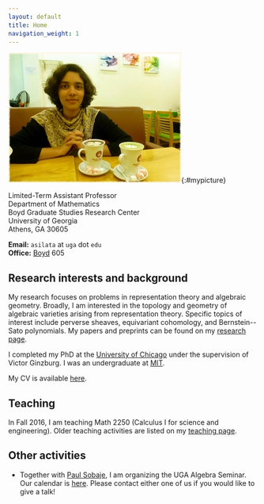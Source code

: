 ```yaml
---
layout: default
title: Home
navigation_weight: 1
---
```


<div class="intro">

![Asilata Bapat](assets/asilata-bapat.jpg){:#mypicture}

<div>

Limited-Term Assistant Professor  
Department of Mathematics  
Boyd Graduate Studies Research Center  
University of Georgia  
Athens, GA 30605

**Email:** `asilata` at `uga` dot `edu`  
**Office:** [Boyd](http://www.uga.edu/a-z/location/boyd-graduate-research-studies/) 605

</div>

</div>

## Research interests and background

My research focuses on problems in representation theory and algebraic geometry. 
Broadly, I am interested in the topology and geometry of algebraic varieties arising from representation theory.
Specific topics of interest include perverse sheaves, equivariant cohomology, and Bernstein--Sato polynomials.
My papers and preprints can be found on my [research page](/research).

I completed my PhD at the [University of Chicago](http://www.uchicago.edu/) under the supervision of Victor Ginzburg.
I was an undergraduate at [MIT](http://web.mit.edu).

My CV is available [here](assets/bapat-cv.pdf).

## Teaching
In Fall 2016, I am teaching Math 2250 (Calculus I for science and engineering).
Older teaching activities are listed on my [teaching page](teaching/).

## Other activities

* Together with [Paul Sobaje](http://www.math.uga.edu/directory/paul-sobaje), I am organizing the UGA Algebra Seminar. Our calendar is [here](https://calendar.google.com/calendar/embed?src=ss4ps8h03v62f1vhuf40c2j87o@group.calendar.google.com&ctz=America/New_York). Please contact either one of us if you would like to give a talk!


